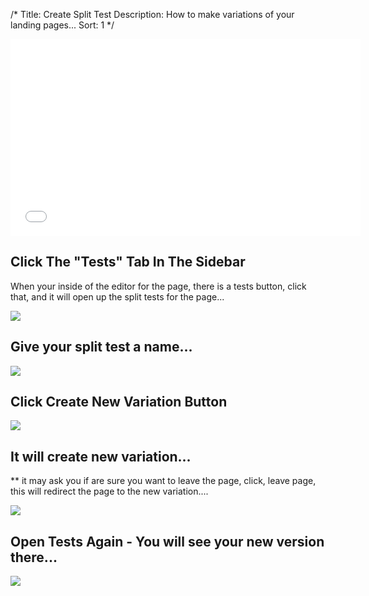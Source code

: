 /*
Title: Create Split Test
Description: How to make variations of your landing pages...
Sort: 1
*/

<iframe width="560" height="315" src="//www.youtube.com/embed/TzW2-c0T8AI" frameborder="0" allowfullscreen></iframe>

## Click The "Tests" Tab In The Sidebar 

When your inside of the editor for the page, there is a tests button, click that, and it will open up the split tests for the page...

![][1]

[1]: http://nodo.s3.amazonaws.com/assets/images/support/create-test/click-the--tests--tab-in-the-sidebar-.png

## Give your split test a name...

![][2]

[2]: http://nodo.s3.amazonaws.com/assets/images/support/create-test/give-your-split-test-a-name.png

## Click Create New Variation Button

![][3]

[3]: http://nodo.s3.amazonaws.com/assets/images/support/create-test/click-create-new-variation-button.png

## It will create new variation...

** it may ask you if are sure you want to leave the page, click, leave page, this will redirect the page to the new variation....

![][4]

[4]: http://nodo.s3.amazonaws.com/assets/images/support/create-test/it-will-create-new-variation.png

## Open Tests Again - You will see your new version there...

![][5]

[5]: http://nodo.s3.amazonaws.com/assets/images/support/create-test/open-tests-again---you-will-see-your-new-version-there.png
